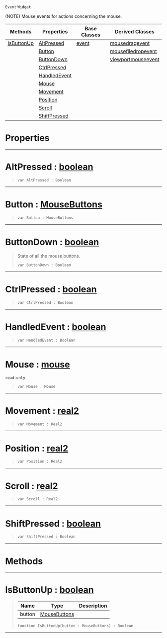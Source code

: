  `Event` `Widget`



(NOTE) Mouse events for actions concerning the mouse.

|Methods|Properties|Base Classes|Derived Classes|
|---|---|---|---|
|[ IsButtonUp](https://github.com/zeroengineteam/ZeroDocs/blob/master/code_reference/class_reference/mouseevent.markdown#isbuttonup-zero-engine-d)|[ AltPressed](https://github.com/zeroengineteam/ZeroDocs/blob/master/code_reference/class_reference/mouseevent.markdown#altpressed-zero-engine-d)|[event](https://github.com/zeroengineteam/ZeroDocs/blob/master/code_reference/class_reference/event.markdown)|[mousedragevent](https://github.com/zeroengineteam/ZeroDocs/blob/master/code_reference/class_reference/mousedragevent.markdown)|
| |[ Button](https://github.com/zeroengineteam/ZeroDocs/blob/master/code_reference/class_reference/mouseevent.markdown#button-zero-engine-docum)| |[mousefiledropevent](https://github.com/zeroengineteam/ZeroDocs/blob/master/code_reference/class_reference/mousefiledropevent.markdown)|
| |[ ButtonDown](https://github.com/zeroengineteam/ZeroDocs/blob/master/code_reference/class_reference/mouseevent.markdown#buttondown-zero-engine-d)| |[viewportmouseevent](https://github.com/zeroengineteam/ZeroDocs/blob/master/code_reference/class_reference/viewportmouseevent.markdown)|
| |[ CtrlPressed](https://github.com/zeroengineteam/ZeroDocs/blob/master/code_reference/class_reference/mouseevent.markdown#ctrlpressed-zero-engine)| | |
| |[ HandledEvent](https://github.com/zeroengineteam/ZeroDocs/blob/master/code_reference/class_reference/mouseevent.markdown#handledevent-zero-engine)| | |
| |[ Mouse](https://github.com/zeroengineteam/ZeroDocs/blob/master/code_reference/class_reference/mouseevent.markdown#mouse-zero-engine-docume)| | |
| |[ Movement](https://github.com/zeroengineteam/ZeroDocs/blob/master/code_reference/class_reference/mouseevent.markdown#movement-zero-engine-doc)| | |
| |[ Position](https://github.com/zeroengineteam/ZeroDocs/blob/master/code_reference/class_reference/mouseevent.markdown#position-zero-engine-doc)| | |
| |[ Scroll](https://github.com/zeroengineteam/ZeroDocs/blob/master/code_reference/class_reference/mouseevent.markdown#scroll-zero-engine-docum)| | |
| |[ ShiftPressed](https://github.com/zeroengineteam/ZeroDocs/blob/master/code_reference/class_reference/mouseevent.markdown#shiftpressed-zero-engine)| | |


 #  Properties


---  
 #  AltPressed : [boolean](https://github.com/zeroengineteam/ZeroDocs/blob/master/code_reference/nada_base_types/boolean.markdown)

> 
> ``` lang=cpp, name=Nada
> var AltPressed : Boolean


---  
 #  Button : [MouseButtons](https://github.com/zeroengineteam/ZeroDocs/blob/master/code_reference/enum_reference.markdown#mousebuttons)

> 
> ``` lang=cpp, name=Nada
> var Button : MouseButtons


---  
 #  ButtonDown : [boolean](https://github.com/zeroengineteam/ZeroDocs/blob/master/code_reference/nada_base_types/boolean.markdown)

> State of all the mouse buttons.
> ``` lang=cpp, name=Nada
> var ButtonDown : Boolean


---  
 #  CtrlPressed : [boolean](https://github.com/zeroengineteam/ZeroDocs/blob/master/code_reference/nada_base_types/boolean.markdown)

> 
> ``` lang=cpp, name=Nada
> var CtrlPressed : Boolean


---  
 #  HandledEvent : [boolean](https://github.com/zeroengineteam/ZeroDocs/blob/master/code_reference/nada_base_types/boolean.markdown)

> 
> ``` lang=cpp, name=Nada
> var HandledEvent : Boolean


---  
 #  Mouse : [mouse](https://github.com/zeroengineteam/ZeroDocs/blob/master/code_reference/class_reference/mouse.markdown)

 `read-only`

> 
> ``` lang=cpp, name=Nada
> var Mouse : Mouse


---  
 #  Movement : [real2](https://github.com/zeroengineteam/ZeroDocs/blob/master/code_reference/nada_base_types/real2.markdown)

> 
> ``` lang=cpp, name=Nada
> var Movement : Real2


---  
 #  Position : [real2](https://github.com/zeroengineteam/ZeroDocs/blob/master/code_reference/nada_base_types/real2.markdown)

> 
> ``` lang=cpp, name=Nada
> var Position : Real2


---  
 #  Scroll : [real2](https://github.com/zeroengineteam/ZeroDocs/blob/master/code_reference/nada_base_types/real2.markdown)

> 
> ``` lang=cpp, name=Nada
> var Scroll : Real2


---  
 #  ShiftPressed : [boolean](https://github.com/zeroengineteam/ZeroDocs/blob/master/code_reference/nada_base_types/boolean.markdown)

> 
> ``` lang=cpp, name=Nada
> var ShiftPressed : Boolean


---  
 #  Methods


---  
 #  IsButtonUp : [boolean](https://github.com/zeroengineteam/ZeroDocs/blob/master/code_reference/nada_base_types/boolean.markdown)

> 
> |Name|Type|Description|
> |---|---|---|
> |button|[MouseButtons](https://github.com/zeroengineteam/ZeroDocs/blob/master/code_reference/enum_reference.markdown#mousebuttons)| |
> ``` lang=cpp, name=Nada
> function IsButtonUp(button : MouseButtons) : Boolean
> ``` 


---  
 

 